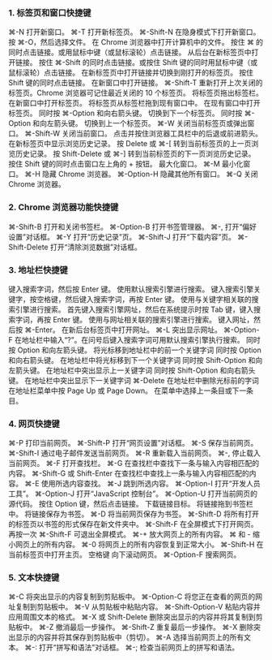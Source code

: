 ### 1. 标签页和窗口快捷键  
⌘-N	打开新窗口。
⌘-T	打开新标签页。
⌘-Shift-N	在隐身模式下打开新窗口。
按 ⌘-O，然后选择文件。	在 Chrome 浏览器中打开计算机中的文件。
按住 ⌘ 的同时点击链接。或用鼠标中键（或鼠标滚轮）点击链接。	从后台在新标签页中打开链接。
按住 ⌘-Shift 的同时点击链接。或按住 Shift 键的同时用鼠标中键（或鼠标滚轮）点击链接。	在新标签页中打开链接并切换到刚打开的标签页。
按住 Shift 键的同时点击链接。	在新窗口中打开链接。
⌘-Shift-T	重新打开上次关闭的标签页。Chrome 浏览器可记住最近关闭的 10 个标签页。
将标签页拖出标签栏。	在新窗口中打开标签页。
将标签页从标签栏拖到现有窗口中。	在现有窗口中打开标签页。
同时按 ⌘-Option 和向右箭头键。	切换到下一个标签页。
同时按 ⌘-Option 和向左箭头键。	切换到上一个标签页。
⌘-W	关闭当前标签页或弹出窗口。
⌘-Shift-W	关闭当前窗口。
点击并按住浏览器工具栏中的后退或前进箭头。	在新标签页中显示浏览历史记录。
按 Delete 或 ⌘-[	转到当前标签页的上一页浏览历史记录。
按 Shift-Delete 或 ⌘-]	转到当前标签页的下一页浏览历史记录。
按住 Shift 键的同时点击窗口左上角的 + 按钮。	最大化窗口。
⌘-M	最小化窗口。
⌘-H	隐藏 Chrome 浏览器。
⌘-Option-H	隐藏其他所有窗口。
⌘-Q	关闭 Chrome 浏览器。

### 2. Chrome 浏览器功能快捷键  
⌘-Shift-B	打开和关闭书签栏。
⌘-Option-B	打开书签管理器。
⌘-,	打开“偏好设置”对话框。
⌘-Y	打开“历史记录”页。
⌘-Shift-J	打开“下载内容”页。
⌘-Shift-Delete	打开“清除浏览数据”对话框。

### 3. 地址栏快捷键  
键入搜索字词，然后按 Enter 键。	使用默认搜索引擎进行搜索。
键入搜索引擎关键字，按空格键，然后键入搜索字词，再按 Enter 键。	使用与关键字相关联的搜索引擎进行搜索。
首先键入搜索引擎网址，然后在系统提示时按 Tab 键，键入搜索字词，再按 Enter 键。	使用与网址相关联的搜索引擎进行搜索。
键入网址，然后按 ⌘-Enter。	在新后台标签页中打开网址。
⌘-L	突出显示网址。
⌘-Option-F	在地址栏中输入“?”。在问号后键入搜索字词可用默认搜索引擎执行搜索。
同时按 Option 和向左箭头键。	将光标移到地址栏中的前一个关键字词
同时按 Option 和向右箭头键。	在地址栏中将光标移到下一个关键字词
同时按 Shift-Option 和向左箭头键。	在地址栏中突出显示上一关键字词
同时按 Shift-Option 和向右箭头键。	在地址栏中突出显示下一关键字词
⌘-Delete	在地址栏中删除光标前的字词
在地址栏菜单中按 Page Up 或 Page Down。	在菜单中选择上一条目或下一条目。

### 4. 网页快捷键  
⌘-P	打印当前网页。
⌘-Shift-P	打开“网页设置”对话框。
⌘-S	保存当前网页。
⌘-Shift-I	通过电子邮件发送当前网页。
⌘-R	重新载入当前网页。
⌘-,	停止载入当前网页。
⌘-F	打开查找栏。
⌘-G	在查找栏中查找下一条与输入内容相匹配的内容。
⌘-Shift-G 或 Shift-Enter	在查找栏中查找上一条与输入内容相匹配的内容。
⌘-E	使用所选内容查找。
⌘-J	跳到所选内容。
⌘-Option-I	打开“开发人员工具”。
⌘-Option-J	打开“JavaScript 控制台”。
⌘-Option-U	打开当前网页的源代码。
按住 Option 键，然后点击链接。	下载链接目标。
将链接拖到书签栏中。	将链接保存为书签。
⌘-D	将当前网页保存为书签。
⌘-Shift-D	将所有打开的标签页以书签的形式保存在新文件夹中。
⌘-Shift-F	在全屏模式下打开网页。再按一次 ⌘-Shift-F 可退出全屏模式。
⌘-+	放大网页上的所有内容。
⌘ 和 -	缩小网页上的所有内容。
⌘-0	将网页上的所有内容恢复到正常大小。
⌘-Shift-H	在当前标签页中打开主页。
空格键	向下滚动网页。
⌘-Option-F	搜索网页。

### 5. 文本快捷键  
⌘-C	将突出显示的内容复制到剪贴板中。
⌘-Option-C	将您正在查看的网页的网址复制到剪贴板中。
⌘-V	从剪贴板中粘贴内容。
⌘-Shift-Option-V	粘贴内容并应用周围文本的格式。
⌘-X 或 Shift-Delete	删除突出显示的内容并将其复制到剪贴板中。
⌘-Z	撤消最后一步操作。
⌘-Shift-Z	重复最后一步操作。
⌘-X	删除突出显示的内容并将其保存到剪贴板中（剪切）。
⌘-A	选择当前网页上的所有文本。
⌘-:	打开“拼写和语法”对话框。
⌘-;	检查当前网页上的拼写和语法。
